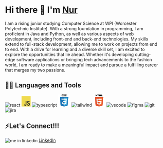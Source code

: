 # Hi there 👋 I'm [Nur]([nurfateemah03.github.io/portfolio/](https://nurfateemah03.github.io/portfolio/))


I am a rising junior studying Computer Science at WPI (Worcester Polytechnic Institute). With a strong foundation in programming, I am proficient in Java and Python, as well as various aspects of web development, including front-end and back-end technologies. My skills extend to full-stack development, allowing me to work on projects from end to end.
With a drive for learning and a diverse skill set, I am excited to explore the opportunities that lie ahead. Whether it's developing cutting-edge software applications or bringing tech advancements to the fashion world, I am ready to make a meaningful impact and pursue a fulfilling career that merges my two passions.


## ✍🏻 Languages and Tools 

<p>
<img src="https://cdn.jsdelivr.net/gh/devicons/devicon/icons/react/react-original.svg" alt="react" width="35" height="35"/>
<img src="https://raw.githubusercontent.com/devicons/devicon/master/icons/javascript/javascript-original.svg" alt="javascript" width="30" height="35"/>
<img src="https://cdn.jsdelivr.net/gh/devicons/devicon/icons/typescript/typescript-plain.svg" alt="typescript" width="30" height="35"/>
<img src="https://raw.githubusercontent.com/devicons/devicon/master/icons/css3/css3-original-wordmark.svg" alt="css3" width="40" height="40"/>
<img src="https://cdn.jsdelivr.net/gh/devicons/devicon/icons/tailwindcss/tailwindcss-plain.svg" alt="tailwind" width="35" height="35" />        

<img src="https://raw.githubusercontent.com/devicons/devicon/master/icons/html5/html5-original-wordmark.svg" alt="html5" width="40" height="40"/>
<img src="https://cdn.jsdelivr.net/gh/devicons/devicon/icons/vscode/vscode-original.svg" alt="vscode" width="35" height="35"/>
<img src="https://cdn.jsdelivr.net/gh/devicons/devicon/icons/figma/figma-original.svg" alt="figma" width="30" height="35"/>
<img src="https://cdn.jsdelivr.net/gh/devicons/devicon/icons/git/git-original.svg" alt="git" width="35" height="35"/>
<img src="https://cdn.jsdelivr.net/gh/devicons/devicon/icons/jira/jira-original.svg" alt="jira" width="35" height="35"/>

</p>

## ⚡Let's Connect!!!

<img align="center" src="https://cdn.jsdelivr.net/gh/devicons/devicon/icons/linkedin/linkedin-original.svg" alt="me in linkedin" height="auto" width="20"/> [LinkedIn](https://www.linkedin.com/in/nur-fateemah/) <br/><br/>

<!-- 
<br/>
<br/>
<br/>
<br/>
<br/>
<br/>
<br/>




